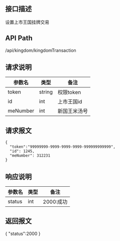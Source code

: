 ## 接口描述
设置上市王国挂牌交易
## API Path
/api/kingdom/kingdomTransaction
## 请求说明
|参数名   |类型    |备注             |
|---------|--------|-----------------|
|token    |string  |权限token        |
|id       |int     |上市王国id           |
|meNumber |int     |新国王米汤号     |

## 请求报文
    { 
      "token":"99999999-9999-9999-9999-999999999999",
      "id": 1245,
      "meNumber": 312231
    }
    
## 响应说明
|参数名   |类型    |备注             |
|---------|--------|-----------------|
|status   |int     |2000:成功        |
## 返回报文
  {
    "status":2000 
  }
